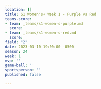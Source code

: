```yaml
---
location: []
title: S1 Women's+ Week 1 - Purple vs Red
teams-score:
- team: _teams/s1-women-s-purple.md
  score: 
- team: _teams/s1-women-s-red.md
  score: 
field: "2"
date: 2023-03-10 19:00:00 -0500
season: 24
week: 1
mvp: ''
game-ball: ''
sportsperson: ''
published: false

---
```

